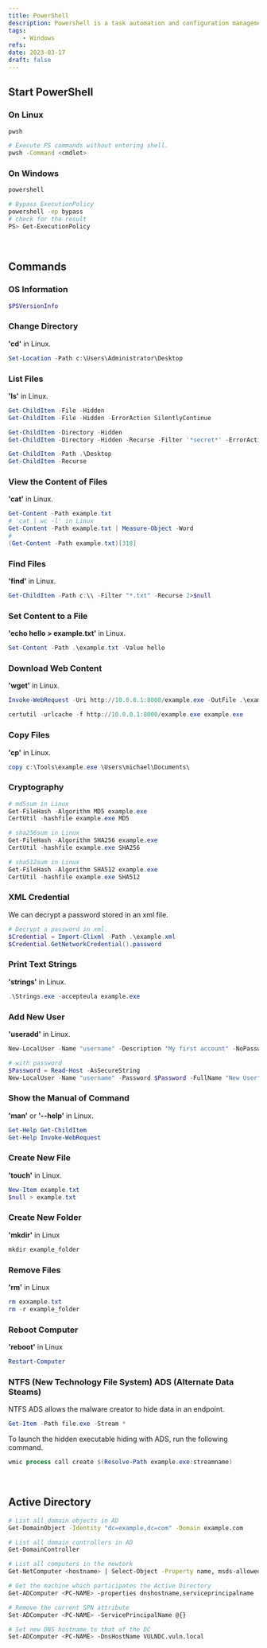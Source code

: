 ```yaml
---
title: PowerShell
description: Powershell is a task automation and configuration management program from Microsoft. Powershell uses the Unicode UTF-16LE encoding by default.
tags:
    - Windows
refs:
date: 2023-03-17
draft: false
---
```


## Start PowerShell

### On Linux

```sh
pwsh

# Execute PS commands without entering shell.
pwsh -Command <cmdlet>
```

### On Windows

```sh
powershell

# Bypass ExecutionPolicy
powershell -ep bypass
# check for the result
PS> Get-ExecutionPolicy
```

<br />

## Commands

### OS Information

```powershell
$PSVersionInfo
```

### Change Directory

**'cd'** in Linux.

```powershell
Set-Location -Path c:\Users\Administrator\Desktop
```

### List Files

**'ls'** in Linux.

```powershell
Get-ChildItem -File -Hidden
Get-ChildItem -File -Hidden -ErrorAction SilentlyContinue

Get-ChildItem -Directory -Hidden
Get-ChildItem -Directory -Hidden -Recurse -Filter '*secret*' -ErrorAction SilentlyContinue

Get-ChildItem -Path .\Desktop
Get-ChildItem -Recurse
```

### View the Content of Files

**'cat'** in Linux.

```powershell
Get-Content -Path example.txt
# 'cat | wc -l' in Linux
Get-Content -Path example.txt | Measure-Object -Word
# 
(Get-Content -Path example.txt)[318]
```

### Find Files

**'find'** in Linux.

```powershell
Get-ChildItem -Path c:\\ -Filter "*.txt" -Recurse 2>$null
```

### Set Content to a File

**'echo hello > example.txt'** in Linux.

```powershell
Set-Content -Path .\example.txt -Value hello
```

### Download Web Content

**'wget'** in Linux.

```powershell
Invoke-WebRequest -Uri http://10.0.0.1:8000/example.exe -OutFile .\example.exe

certutil -urlcache -f http://10.0.0.1:8000/example.exe example.exe
```

### Copy Files

**'cp'** in Linux.

```powershell
copy c:\Tools\example.exe \Users\michael\Documents\
```

### Cryptography

```powershell
# md5sum in Linux
Get-FileHash -Algorithm MD5 example.exe
CertUtil -hashfile example.exe MD5

# sha256sum in Linux
Get-FileHash -Algorithm SHA256 example.exe
CertUtil -hashfile example.exe SHA256

# sha512sum in Linux
Get-FileHash -Algorithm SHA512 example.exe
CertUtil -hashfile example.exe SHA512
```

### XML Credential

We can decrypt a password stored in an xml file.

```powershell
# Decrypt a password in xml.
$Credential = Import-Clixml -Path .\example.xml
$Credential.GetNetworkCredential().password
```

### Print Text Strings

**'strings'** in Linux.

```powershell
.\Strings.exe -accepteula example.exe
```

### Add New User

**'useradd'** in Linux.

```powershell
New-LocalUser -Name "username" -Description "My first account" -NoPassword

# with password
$Password = Read-Host -AsSecureString
New-LocalUser -Name "username" -Password $Password -FullName "New User" -Description "My first account"
```

### Show the Manual of Command

**'man'** or **'--help'** in Linux.

```powershell
Get-Help Get-ChildItem
Get-Help Invoke-WebRequest
```

### Create New File

**'touch'** in Linux.

```powershell
New-Item example.txt
$null > example.txt
```

### Create New Folder

**'mkdir'** in Linux

```powershell
mkdir example_folder
```

### Remove Files

**'rm'** in Linux

```powershell
rm exxample.txt
rm -r example_folder
```

### Reboot Computer

**'reboot'** in Linux

```powershell
Restart-Computer
```

### NTFS (New Technology File System) ADS (Alternate Data Steams) 

NTFS ADS allows the malware creator to hide data in an endpoint.

```powershell
Get-Item -Path file.exe -Stream *
```

To launch the hidden executable hiding with ADS, run the following command.

```powershell
wmic process call create $(Resolve-Path example.exe:streamname)
```

<br />

## Active Directory

```sh
# List all domain objects in AD
Get-DomainObject -Identity "dc=example,dc=com" -Domain example.com

# List all domain controllers in AD
Get-DomainController

# List all computers in the newtork
Get-NetComputer <hostname> | Select-Object -Property name, msds-allowedtoactonbehalfofotheridentity

# Get the machine which participates the Active Directory
Get-ADComputer <PC-NAME> -properties dnshostname,serviceprincipalname

# Remove the current SPN attribute
Set-ADComputer <PC-NAME> -ServicePrincipalName @{}

# Set new DNS hostname to that of the DC
Set-ADComputer <PC-NAME> -DnsHostName VULNDC.vuln.local
```

